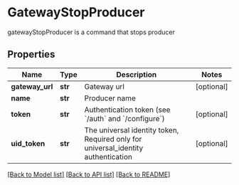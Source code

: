 # GatewayStopProducer

gatewayStopProducer is a command that stops producer
## Properties
Name | Type | Description | Notes
------------ | ------------- | ------------- | -------------
**gateway_url** | **str** | Gateway url | [optional] 
**name** | **str** | Producer name | 
**token** | **str** | Authentication token (see &#x60;/auth&#x60; and &#x60;/configure&#x60;) | [optional] 
**uid_token** | **str** | The universal identity token, Required only for universal_identity authentication | [optional] 

[[Back to Model list]](../README.md#documentation-for-models) [[Back to API list]](../README.md#documentation-for-api-endpoints) [[Back to README]](../README.md)


